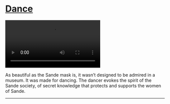 # [Dance](http://artsmia.github.io/griot/#/stories/281)

<video src='http://cdn.dx.artsmia.org/videos/MaskDancingAfrica-fromSayre.mp4'></video>

As beautiful as the Sande mask is, it wasn’t designed to be admired in a museum. It was made for dancing. The dancer evokes the spirit of the Sande society, of secret knowledge that protects and supports the women of Sande.

---
